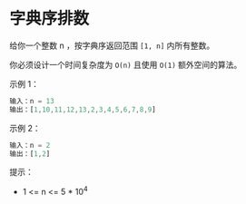 # 字典序排数

给你一个整数 n ，按字典序返回范围 `[1, n]` 内所有整数。

你必须设计一个时间复杂度为 `O(n)` 且使用 `O(1)` 额外空间的算法。

示例 1：

```ts
输入：n = 13
输出：[1,10,11,12,13,2,3,4,5,6,7,8,9]
```

示例 2：

```ts
输入：n = 2
输出：[1,2]
```

提示：

- 1 <= n <= 5 \* 10<sup>4</sup>
